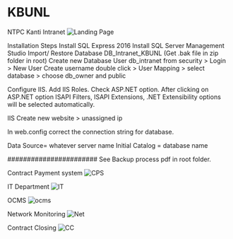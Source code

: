 # KBUNL
NTPC Kanti Intranet
![Landing Page](https://github.com/vinodkotiya/KBUNL/blob/master/screenshot1.png)

Installation Steps
Install SQL Express 2016
Install SQL Server Management Studio
Import/ Restore Database DB_Intranet_KBUNL (Get .bak file in zip folder in root)
Create new Database User db_intranet from security > Login > New User
Create username double click > User Mapping > select database > choose db_owner and public

Configure IIS. Add IIS Roles.
Check ASP.NET option. After clicking on ASP.NET option ISAPI Filters, ISAPI Extensions, .NET Extensibility options will be selected automatically.

IIS Create new website > unassigned ip


In web.config correct the connection string for database.

Data Source= whatever server name 
Initial Catalog = database name



#######################
See Backup process pdf in root folder.

Contract Payment system
![CPS](https://github.com/vinodkotiya/KBUNL/blob/master/screenshot2.png)

IT Department
![IT](https://github.com/vinodkotiya/KBUNL/blob/master/screenshot6.png)

OCMS
![ocms](https://github.com/vinodkotiya/KBUNL/blob/master/screenshot3.png)

Network Monitoring
![Net](https://github.com/vinodkotiya/KBUNL/blob/master/screenshot4.png)

Contract Closing
![CC](https://github.com/vinodkotiya/KBUNL/blob/master/screenshot5.png)
